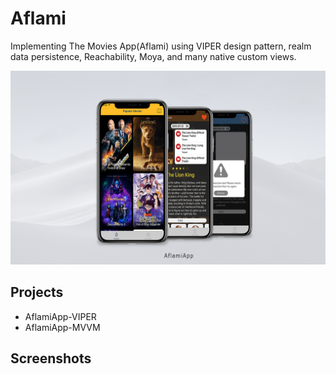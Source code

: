 # Aflami
Implementing The Movies App(Aflami) using VIPER design pattern, realm data persistence, Reachability, Moya, and many native custom views.

![Poster](https://raw.githubusercontent.com/ahmdmhasn/Aflami/master/Screenshots/00.png)

## Projects
- AflamiApp-VIPER
- AflamiApp-MVVM

## Screenshots
